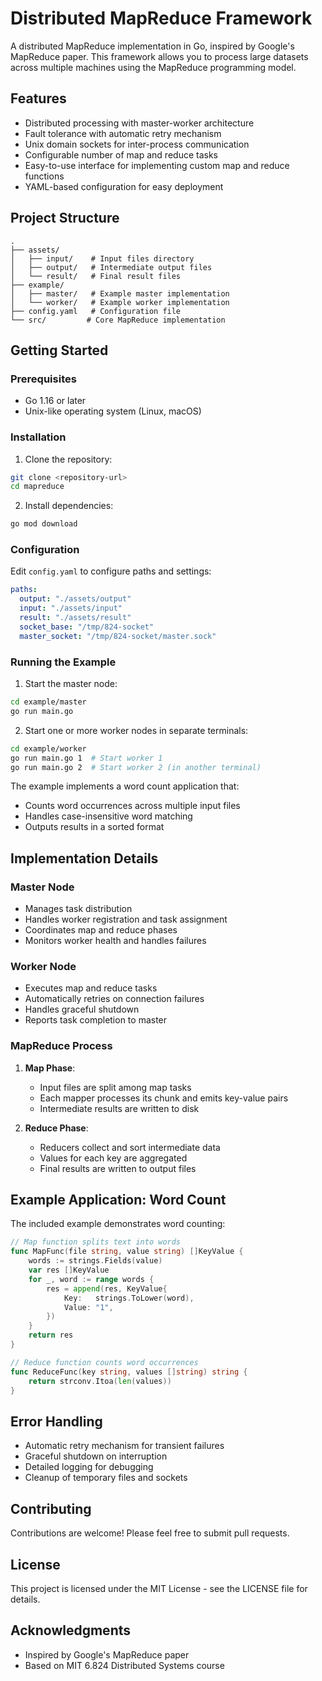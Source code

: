 # Distributed MapReduce Framework

A distributed MapReduce implementation in Go, inspired by Google's MapReduce paper. This framework allows you to process large datasets across multiple machines using the MapReduce programming model.

## Features

- Distributed processing with master-worker architecture
- Fault tolerance with automatic retry mechanism
- Unix domain sockets for inter-process communication
- Configurable number of map and reduce tasks
- Easy-to-use interface for implementing custom map and reduce functions
- YAML-based configuration for easy deployment

## Project Structure

```
.
├── assets/
│   ├── input/    # Input files directory
│   ├── output/   # Intermediate output files
│   └── result/   # Final result files
├── example/
│   ├── master/   # Example master implementation
│   └── worker/   # Example worker implementation
├── config.yaml   # Configuration file
└── src/         # Core MapReduce implementation
```

## Getting Started

### Prerequisites

- Go 1.16 or later
- Unix-like operating system (Linux, macOS)

### Installation

1. Clone the repository:
```bash
git clone <repository-url>
cd mapreduce
```

2. Install dependencies:
```bash
go mod download
```

### Configuration

Edit `config.yaml` to configure paths and settings:

```yaml
paths:
  output: "./assets/output"
  input: "./assets/input"
  result: "./assets/result"
  socket_base: "/tmp/824-socket"
  master_socket: "/tmp/824-socket/master.sock"
```

### Running the Example

1. Start the master node:
```bash
cd example/master
go run main.go
```

2. Start one or more worker nodes in separate terminals:
```bash
cd example/worker
go run main.go 1  # Start worker 1
go run main.go 2  # Start worker 2 (in another terminal)
```

The example implements a word count application that:
- Counts word occurrences across multiple input files
- Handles case-insensitive word matching
- Outputs results in a sorted format

## Implementation Details

### Master Node

- Manages task distribution
- Handles worker registration and task assignment
- Coordinates map and reduce phases
- Monitors worker health and handles failures

### Worker Node

- Executes map and reduce tasks
- Automatically retries on connection failures
- Handles graceful shutdown
- Reports task completion to master

### MapReduce Process

1. **Map Phase**:
   - Input files are split among map tasks
   - Each mapper processes its chunk and emits key-value pairs
   - Intermediate results are written to disk

2. **Reduce Phase**:
   - Reducers collect and sort intermediate data
   - Values for each key are aggregated
   - Final results are written to output files

## Example Application: Word Count

The included example demonstrates word counting:

```go
// Map function splits text into words
func MapFunc(file string, value string) []KeyValue {
    words := strings.Fields(value)
    var res []KeyValue
    for _, word := range words {
        res = append(res, KeyValue{
            Key:   strings.ToLower(word),
            Value: "1",
        })
    }
    return res
}

// Reduce function counts word occurrences
func ReduceFunc(key string, values []string) string {
    return strconv.Itoa(len(values))
}
```

## Error Handling

- Automatic retry mechanism for transient failures
- Graceful shutdown on interruption
- Detailed logging for debugging
- Cleanup of temporary files and sockets

## Contributing

Contributions are welcome! Please feel free to submit pull requests.

## License

This project is licensed under the MIT License - see the LICENSE file for details.

## Acknowledgments

- Inspired by Google's MapReduce paper
- Based on MIT 6.824 Distributed Systems course
